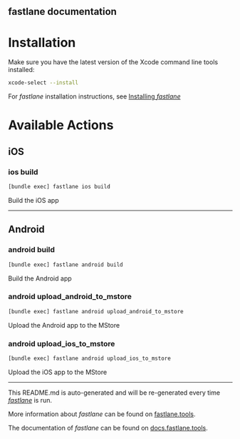 fastlane documentation
----

# Installation

Make sure you have the latest version of the Xcode command line tools installed:

```sh
xcode-select --install
```

For _fastlane_ installation instructions, see [Installing _fastlane_](https://docs.fastlane.tools/#installing-fastlane)

# Available Actions

## iOS

### ios build

```sh
[bundle exec] fastlane ios build
```

Build the iOS app

----


## Android

### android build

```sh
[bundle exec] fastlane android build
```

Build the Android app

### android upload_android_to_mstore

```sh
[bundle exec] fastlane android upload_android_to_mstore
```

Upload the Android app to the MStore

### android upload_ios_to_mstore

```sh
[bundle exec] fastlane android upload_ios_to_mstore
```

Upload the iOS app to the MStore

----

This README.md is auto-generated and will be re-generated every time [_fastlane_](https://fastlane.tools) is run.

More information about _fastlane_ can be found on [fastlane.tools](https://fastlane.tools).

The documentation of _fastlane_ can be found on [docs.fastlane.tools](https://docs.fastlane.tools).
